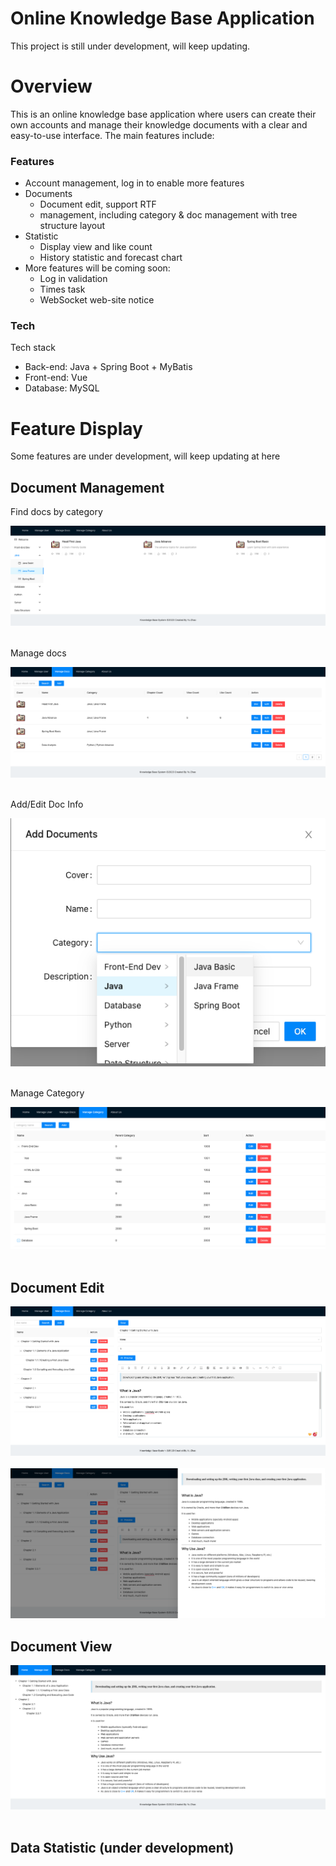 # Online Knowledge Base Application

This project is still under development, will keep updating.



# Overview

This is an online knowledge base application where users can create their own accounts and manage their knowledge documents with a clear and easy-to-use interface. The main features include:

### Features

- Account management, log in to enable more features
- Documents
    - Document edit, support RTF
    - management, including category & doc management with tree structure layout
- Statistic
    - Display view and like count
    - History statistic and forecast chart
- More features will be coming soon:
    - Log in validation
    - Times task
    - WebSocket web-site notice

### Tech

Tech stack

- Back-end: Java + Spring Boot + MyBatis
- Front-end: Vue
- Database: MySQL

# Feature Display

Some features are under development, will keep updating at here

## Document Management

Find docs by category

![1.png](1.png)
<br/>
<br/>

Manage docs

![2.png](2.png)
<br/>
<br/>

Add/Edit Doc Info

![3.png](3.png)
<br/>
<br/>

Manage Category

![4.png](4.png)
<br/>
<br/>

## Document Edit

![7.png](7.png)
<br/>
<br/>
![9.png](9.png)

## Document View

![8.png](8.png)
<br/>
<br/>

## Data Statistic (under development)